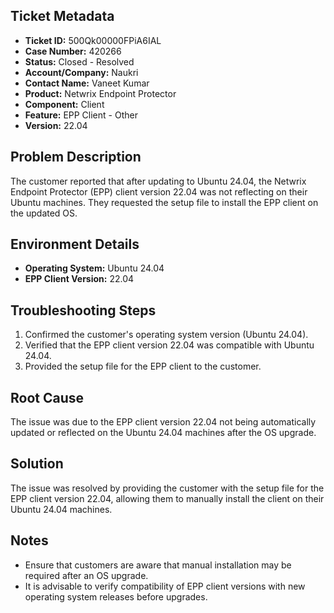 ## Ticket Metadata
- **Ticket ID:** 500Qk00000FPiA6IAL
- **Case Number:** 420266
- **Status:** Closed - Resolved
- **Account/Company:** Naukri
- **Contact Name:** Vaneet Kumar
- **Product:** Netwrix Endpoint Protector
- **Component:** Client
- **Feature:** EPP Client - Other
- **Version:** 22.04

## Problem Description
The customer reported that after updating to Ubuntu 24.04, the Netwrix Endpoint Protector (EPP) client version 22.04 was not reflecting on their Ubuntu machines. They requested the setup file to install the EPP client on the updated OS.

## Environment Details
- **Operating System:** Ubuntu 24.04
- **EPP Client Version:** 22.04

## Troubleshooting Steps
1. Confirmed the customer's operating system version (Ubuntu 24.04).
2. Verified that the EPP client version 22.04 was compatible with Ubuntu 24.04.
3. Provided the setup file for the EPP client to the customer.

## Root Cause
The issue was due to the EPP client version 22.04 not being automatically updated or reflected on the Ubuntu 24.04 machines after the OS upgrade.

## Solution
The issue was resolved by providing the customer with the setup file for the EPP client version 22.04, allowing them to manually install the client on their Ubuntu 24.04 machines.

## Notes
- Ensure that customers are aware that manual installation may be required after an OS upgrade.
- It is advisable to verify compatibility of EPP client versions with new operating system releases before upgrades.